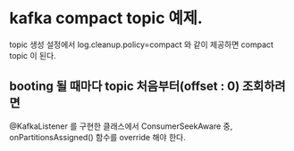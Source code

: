 # kafka compact topic  예제.

topic 생성 설정에서  log.cleanup.policy=compact 와 같이 제공하면 compact topic 이 된다. 

## booting 될 때마다 topic 처음부터(offset : 0) 조회하려면
@KafkaListener 를 구현한 클래스에서 ConsumerSeekAware 중, onPartitionsAssigned() 함수를 override 해야 한다.





